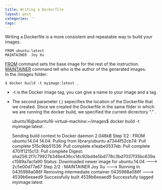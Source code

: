 ```yaml
---
title: Writing a Dockerfile
layout: post
categories: ''
tags: ''
---
```

Writing a Dockerfile is a more consistent and repeatable way to build your images.

    FROM ubuntu:latest
    MAINTAINER  Joy Xu

  
<u>FROM</u> command sets the base image for the rest of the instruction.  
<u>MAINTAINER</u> command tell who is the author of the generated images.  
In the /images folder:

    $ docker build -t myimage:latest .

* -t is the Docker image tag, you can give a name to your image and a tag.
* The second parameter (.) sepecifies the location of the Dockerfile that we created. Since we created the Dockerfile in the same filder in which we are running the docker build, we specified the current dicrectory "." .
    

     ubuntu16@ubuntu16-virtual-machine:~/images$ docker build -t myimage:latest .

    Sending build context to Docker daemon  2.048kB
Step 1/2 : FROM ubuntu:14.04
14.04: Pulling from library/ubuntu
a7344f52cb74: Pull complete 
515c9bb51536: Pull complete 
e1eabe0537eb: Pull complete 
4701f1215c13: Pull complete 
Digest: sha256:2f7c79927b346e436cc14c92bd4e5bd778c3bd7037f35bc639ac1589a7acfa90
Status: Downloaded newer image for ubuntu:14.04
 ---> 2c5e00d77a67
Step 2/2 : MAINTAINER Joy Xu
 ---> Running in 0435988a086f
Removing intermediate container 0435988a086f
 ---> 4539b6eeaed9
Successfully built 4539b6eeaed9
Successfully tagged myimage:latest